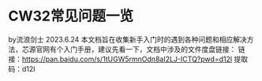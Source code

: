 # CW32常见问题一览
by流浪剑士 2023.6.24
本文档旨在收集新手入门时的遇到各种问题和相应解决方法，芯源官网有个入门手册，建议先看一下，文档中涉及的文件度盘链接：
链接：https://pan.baidu.com/s/1tUGW5rmnOdn8aI2LJ-ICTQ?pwd=d12l 
提取码：d12l

